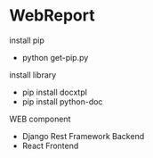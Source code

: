 # WebReport
install pip
  - python get-pip.py

install library
  - pip install docxtpl
  - pip install python-doc

WEB component
  - Django Rest Framework  Backend
  - React Frontend
